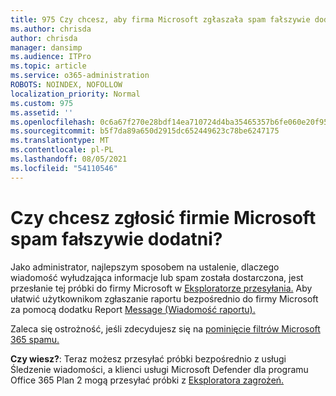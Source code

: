 ```yaml
---
title: 975 Czy chcesz, aby firma Microsoft zgłaszała spam fałszywie dodatni?
ms.author: chrisda
author: chrisda
manager: dansimp
ms.audience: ITPro
ms.topic: article
ms.service: o365-administration
ROBOTS: NOINDEX, NOFOLLOW
localization_priority: Normal
ms.custom: 975
ms.assetid: ''
ms.openlocfilehash: 0c6a67f270e28bdf14ea710724d4ba35465357b6fe060e20f955f7df03c663e5
ms.sourcegitcommit: b5f7da89a650d2915dc652449623c78be6247175
ms.translationtype: MT
ms.contentlocale: pl-PL
ms.lasthandoff: 08/05/2021
ms.locfileid: "54110546"
---
```

# <a name="would-you-like-to-report-a-spam-false-positive-to-microsoft"></a>Czy chcesz zgłosić firmie Microsoft spam fałszywie dodatni?

Jako administrator, najlepszym sposobem na ustalenie, dlaczego wiadomość wyłudzająca informacje lub spam została dostarczona, jest przesłanie tej próbki do firmy Microsoft w [Eksploratorze przesyłania.](https://protection.office.com/reportsubmission) Aby ułatwić użytkownikom zgłaszanie raportu bezpośrednio do firmy Microsoft za pomocą dodatku Report [Message (Wiadomość raportu).](https://appsource.microsoft.com/product/office/WA104381180?src=office&tab=Overview)

Zaleca się ostrożność, jeśli zdecydujesz się na [pominięcie filtrów Microsoft 365 spamu.](/exchange/troubleshoot/antispam/cautions-against-bypassing-spam-filters)

**Czy wiesz?**: Teraz możesz przesyłać próbki bezpośrednio z usługi Śledzenie wiadomości, a klienci usługi Microsoft Defender dla programu Office 365 Plan 2 mogą przesyłać próbki z [](https://protection.office.com/messagetrace) [Eksploratora zagrożeń.](/microsoft-365/security/office-365-security/threat-explorer)
